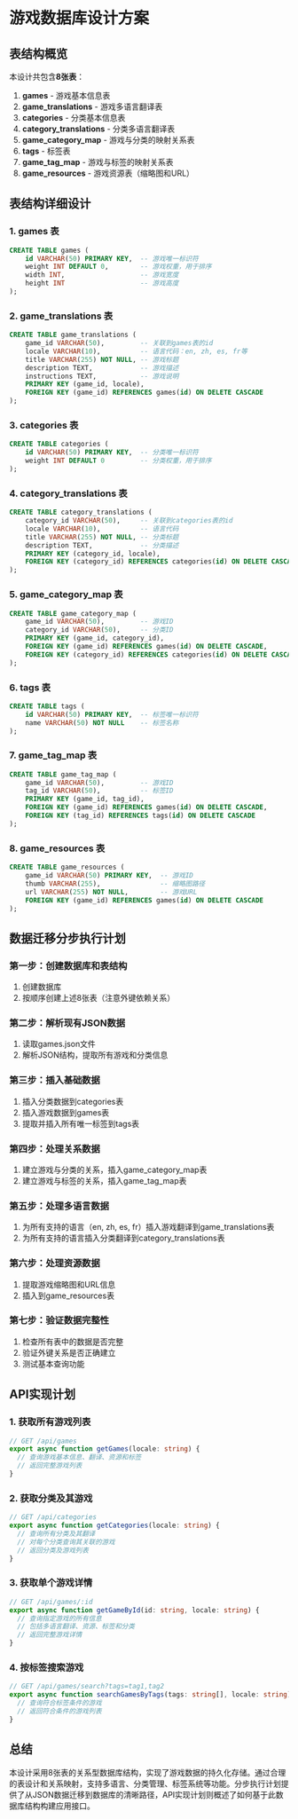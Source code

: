 # 游戏数据库设计方案

## 表结构概览

本设计共包含**8张表**：

1. **games** - 游戏基本信息表
2. **game_translations** - 游戏多语言翻译表
3. **categories** - 分类基本信息表
4. **category_translations** - 分类多语言翻译表
5. **game_category_map** - 游戏与分类的映射关系表
6. **tags** - 标签表
7. **game_tag_map** - 游戏与标签的映射关系表
8. **game_resources** - 游戏资源表（缩略图和URL）

## 表结构详细设计

### 1. games 表

```sql
CREATE TABLE games (
    id VARCHAR(50) PRIMARY KEY,  -- 游戏唯一标识符
    weight INT DEFAULT 0,        -- 游戏权重，用于排序
    width INT,                   -- 游戏宽度
    height INT                   -- 游戏高度
);
```

### 2. game_translations 表

```sql
CREATE TABLE game_translations (
    game_id VARCHAR(50),         -- 关联到games表的id
    locale VARCHAR(10),          -- 语言代码：en, zh, es, fr等
    title VARCHAR(255) NOT NULL, -- 游戏标题
    description TEXT,            -- 游戏描述
    instructions TEXT,           -- 游戏说明
    PRIMARY KEY (game_id, locale),
    FOREIGN KEY (game_id) REFERENCES games(id) ON DELETE CASCADE
);
```

### 3. categories 表

```sql
CREATE TABLE categories (
    id VARCHAR(50) PRIMARY KEY,  -- 分类唯一标识符
    weight INT DEFAULT 0         -- 分类权重，用于排序
);
```

### 4. category_translations 表

```sql
CREATE TABLE category_translations (
    category_id VARCHAR(50),     -- 关联到categories表的id
    locale VARCHAR(10),          -- 语言代码
    title VARCHAR(255) NOT NULL, -- 分类标题
    description TEXT,            -- 分类描述
    PRIMARY KEY (category_id, locale),
    FOREIGN KEY (category_id) REFERENCES categories(id) ON DELETE CASCADE
);
```

### 5. game_category_map 表

```sql
CREATE TABLE game_category_map (
    game_id VARCHAR(50),         -- 游戏ID
    category_id VARCHAR(50),     -- 分类ID
    PRIMARY KEY (game_id, category_id),
    FOREIGN KEY (game_id) REFERENCES games(id) ON DELETE CASCADE,
    FOREIGN KEY (category_id) REFERENCES categories(id) ON DELETE CASCADE
);
```

### 6. tags 表

```sql
CREATE TABLE tags (
    id VARCHAR(50) PRIMARY KEY,  -- 标签唯一标识符
    name VARCHAR(50) NOT NULL    -- 标签名称
);
```

### 7. game_tag_map 表

```sql
CREATE TABLE game_tag_map (
    game_id VARCHAR(50),         -- 游戏ID
    tag_id VARCHAR(50),          -- 标签ID
    PRIMARY KEY (game_id, tag_id),
    FOREIGN KEY (game_id) REFERENCES games(id) ON DELETE CASCADE,
    FOREIGN KEY (tag_id) REFERENCES tags(id) ON DELETE CASCADE
);
```

### 8. game_resources 表

```sql
CREATE TABLE game_resources (
    game_id VARCHAR(50) PRIMARY KEY,  -- 游戏ID
    thumb VARCHAR(255),               -- 缩略图路径
    url VARCHAR(255) NOT NULL,        -- 游戏URL
    FOREIGN KEY (game_id) REFERENCES games(id) ON DELETE CASCADE
);
```

## 数据迁移分步执行计划

### 第一步：创建数据库和表结构

1. 创建数据库
2. 按顺序创建上述8张表（注意外键依赖关系）

### 第二步：解析现有JSON数据

1. 读取games.json文件
2. 解析JSON结构，提取所有游戏和分类信息

### 第三步：插入基础数据

1. 插入分类数据到categories表
2. 插入游戏数据到games表
3. 提取并插入所有唯一标签到tags表

### 第四步：处理关系数据

1. 建立游戏与分类的关系，插入game_category_map表
2. 建立游戏与标签的关系，插入game_tag_map表

### 第五步：处理多语言数据

1. 为所有支持的语言（en, zh, es, fr）插入游戏翻译到game_translations表
2. 为所有支持的语言插入分类翻译到category_translations表

### 第六步：处理资源数据

1. 提取游戏缩略图和URL信息
2. 插入到game_resources表

### 第七步：验证数据完整性

1. 检查所有表中的数据是否完整
2. 验证外键关系是否正确建立
3. 测试基本查询功能

## API实现计划

### 1. 获取所有游戏列表

```typescript
// GET /api/games
export async function getGames(locale: string) {
  // 查询游戏基本信息、翻译、资源和标签
  // 返回完整游戏列表
}
```

### 2. 获取分类及其游戏

```typescript
// GET /api/categories
export async function getCategories(locale: string) {
  // 查询所有分类及其翻译
  // 对每个分类查询其关联的游戏
  // 返回分类及游戏列表
}
```

### 3. 获取单个游戏详情

```typescript
// GET /api/games/:id
export async function getGameById(id: string, locale: string) {
  // 查询指定游戏的所有信息
  // 包括多语言翻译、资源、标签和分类
  // 返回完整游戏详情
}
```

### 4. 按标签搜索游戏

```typescript
// GET /api/games/search?tags=tag1,tag2
export async function searchGamesByTags(tags: string[], locale: string) {
  // 查询符合标签条件的游戏
  // 返回符合条件的游戏列表
}
```

## 总结

本设计采用8张表的关系型数据库结构，实现了游戏数据的持久化存储。通过合理的表设计和关系映射，支持多语言、分类管理、标签系统等功能。分步执行计划提供了从JSON数据迁移到数据库的清晰路径，API实现计划则概述了如何基于此数据库结构构建应用接口。 